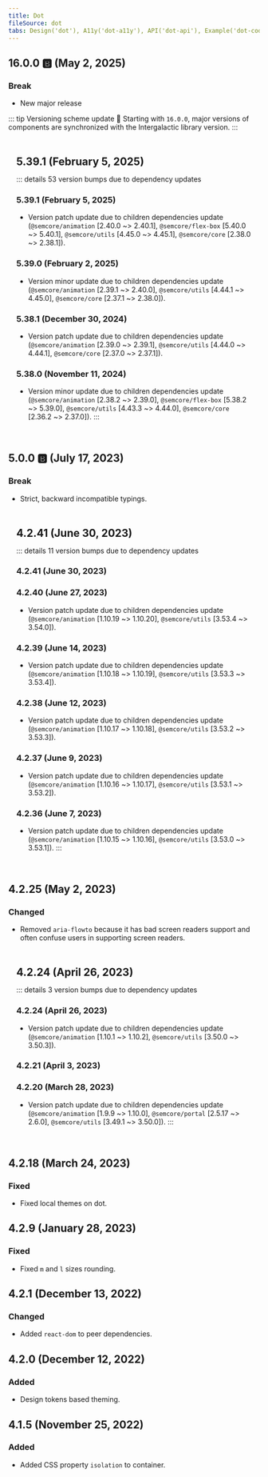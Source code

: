 ```yaml
---
title: Dot
fileSource: dot
tabs: Design('dot'), A11y('dot-a11y'), API('dot-api'), Example('dot-code'), Changelog('dot-changelog'), New changelog prototype('dot-changelog-proto')
---
```


<style>
    .custom-block.details {
        margin: 0;
        background: transparent;
        padding: 0;
    }
    .custom-block.details summary {
        font-weight: 500;
        margin: 0;
        color: var(--vp-c-text-2);
    }
    .collapsed-versions {
        background: var(--vp-custom-block-info-bg);
        padding: 16px 16px;
        border-radius: 6px;
        margin: 32px 0;
    }
    .collapsed-versions h2 {
        margin: 0 0 12px;
    }
</style>

## 16.0.0 <span role="img" aria-label="breaking">🅱️</span> (May 2, 2025)

### Break

* New major release

::: tip Versioning scheme update 🔄
Starting with `16.0.0`, major versions of components are synchronized with the Intergalactic library version.
:::

<div class="collapsed-versions">

## 5.39.1 (February 5, 2025)

::: details 53 version bumps due to dependency updates
### 5.39.1 (February 5, 2025)

- Version patch update due to children dependencies update (`@semcore/animation` [2.40.0 ~> 2.40.1], `@semcore/flex-box` [5.40.0 ~> 5.40.1], `@semcore/utils` [4.45.0 ~> 4.45.1], `@semcore/core` [2.38.0 ~> 2.38.1]).

### 5.39.0 (February 2, 2025)

- Version minor update due to children dependencies update (`@semcore/animation` [2.39.1 ~> 2.40.0], `@semcore/utils` [4.44.1 ~> 4.45.0], `@semcore/core` [2.37.1 ~> 2.38.0]).

### 5.38.1 (December 30, 2024)

- Version patch update due to children dependencies update (`@semcore/animation` [2.39.0 ~> 2.39.1], `@semcore/utils` [4.44.0 ~> 4.44.1], `@semcore/core` [2.37.0 ~> 2.37.1]).

### 5.38.0 (November 11, 2024)

- Version minor update due to children dependencies update (`@semcore/animation` [2.38.2 ~> 2.39.0], `@semcore/flex-box` [5.38.2 ~> 5.39.0], `@semcore/utils` [4.43.3 ~> 4.44.0], `@semcore/core` [2.36.2 ~> 2.37.0]).
:::
</div>

## 5.0.0 <span role="img" aria-label="break">🅱️</span> (July 17, 2023)

### Break

* Strict, backward incompatible typings.

<div class="collapsed-versions">

## 4.2.41 (June 30, 2023)

::: details 11 version bumps due to dependency updates
### 4.2.41 (June 30, 2023)

### 4.2.40 (June 27, 2023)

- Version patch update due to children dependencies update (`@semcore/animation` [1.10.19 ~> 1.10.20], `@semcore/utils` [3.53.4 ~> 3.54.0]).

### 4.2.39 (June 14, 2023)

- Version patch update due to children dependencies update (`@semcore/animation` [1.10.18 ~> 1.10.19], `@semcore/utils` [3.53.3 ~> 3.53.4]).

### 4.2.38 (June 12, 2023)

- Version patch update due to children dependencies update (`@semcore/animation` [1.10.17 ~> 1.10.18], `@semcore/utils` [3.53.2 ~> 3.53.3]).

### 4.2.37 (June 9, 2023)

- Version patch update due to children dependencies update (`@semcore/animation` [1.10.16 ~> 1.10.17], `@semcore/utils` [3.53.1 ~> 3.53.2]).

### 4.2.36 (June 7, 2023)

- Version patch update due to children dependencies update (`@semcore/animation` [1.10.15 ~> 1.10.16], `@semcore/utils` [3.53.0 ~> 3.53.1]).
:::
</div>

## 4.2.25 (May 2, 2023)

### Changed

* Removed `aria-flowto` because it has bad screen readers support and often confuse users in supporting screen readers.

<div class="collapsed-versions">

## 4.2.24 (April 26, 2023)

::: details 3 version bumps due to dependency updates
### 4.2.24 (April 26, 2023)

- Version patch update due to children dependencies update (`@semcore/animation` [1.10.1 ~> 1.10.2], `@semcore/utils` [3.50.0 ~> 3.50.3]).

### 4.2.21 (April 3, 2023)

### 4.2.20 (March 28, 2023)

- Version patch update due to children dependencies update (`@semcore/animation` [1.9.9 ~> 1.10.0], `@semcore/portal` [2.5.17 ~> 2.6.0], `@semcore/utils` [3.49.1 ~> 3.50.0]).
:::
</div>

## 4.2.18 (March 24, 2023)

### Fixed

* Fixed local themes on dot.

## 4.2.9 (January 28, 2023)

### Fixed

* Fixed `m` and `l` sizes rounding.

## 4.2.1 (December 13, 2022)

### Changed

* Added `react-dom` to peer dependencies.

## 4.2.0 (December 12, 2022)

### Added

* Design tokens based theming.

## 4.1.5 (November 25, 2022)

### Added

* Added CSS property `isolation` to container.

<!-- ::: changelog dot ::: -->
